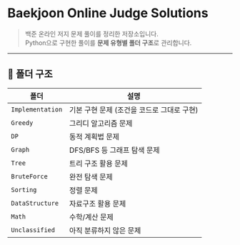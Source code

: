 # Baekjoon Online Judge Solutions

> 백준 온라인 저지 문제 풀이를 정리한 저장소입니다.  
> Python으로 구현한 풀이를 **문제 유형별 폴더 구조**로 관리합니다.

---

## 📂 폴더 구조

| 폴더 | 설명 |
|------|------|
| `Implementation` | 기본 구현 문제 (조건을 코드로 그대로 구현) |
| `Greedy` | 그리디 알고리즘 문제 |
| `DP` | 동적 계획법 문제 |
| `Graph` | DFS/BFS 등 그래프 탐색 문제 |
| `Tree` | 트리 구조 활용 문제 |
| `BruteForce` | 완전 탐색 문제 |
| `Sorting` | 정렬 문제 |
| `DataStructure` | 자료구조 활용 문제 |
| `Math` | 수학/계산 문제 |
| `Unclassified` | 아직 분류하지 않은 문제 |
